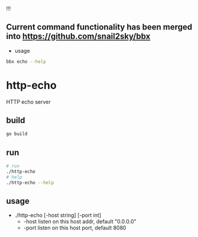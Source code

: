 !!!

## Current command functionality has been merged into https://github.com/snail2sky/bbx
- usage
```bash
bbx echo --help
```

# http-echo
HTTP echo server

## build
```bash
go build
```

## run
```bash
# run 
./http-echo
# help
./http-echo --help
```

## usage
- ./http-echo [-host string] [-port int]
    - -host listen on this host addr, default "0.0.0.0"
    - -port listen on this host port, default 8080
